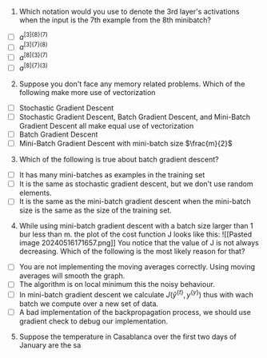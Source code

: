 1. Which notation would you use to denote the 3rd layer's activations when the input is the 7th example from the 8th minibatch?
- [ ] $a^{[3]\{8\}(7)}$
- [ ] $a^{[3]\{7\}(8)}$
- [ ] $a^{[8]\{3\}(7)}$
- [ ] $a^{[8]\{7\}(3)}$

2. Suppose you don't face any memory related problems. Which of the following make more use of vectorization
- [ ] Stochastic Gradient Descent
- [ ] Stochastic Gradient Descent, Batch Gradient Descent, and Mini-Batch Gradient Descent all make equal use of vectorization
- [ ] Batch Gradient Descent
- [ ] Mini-Batch Gradient Descent with mini-batch size $\frac{m}{2}$

3. Which of the following is true about batch gradient descent?
- [ ] It has many mini-batches as examples in the training set
- [ ] It is the same as stochastic gradient descent, but we don't use random elements.
- [ ] It is the same as the mini-batch gradient descent when the mini-batch size is the same as the size of the training set.

4. While using mini-batch gradient descent with a batch size larger than 1 bur less than m. the plot of the cost function J looks like this:
![[Pasted image 20240516171657.png]]
You notice that the value of J is not always decreasing. Which of the following is the most likely reason for that?
- [ ] You are not implementing the moving averages correctly. Using moving averages will smooth the graph.
- [ ] The algorithm is on local minimum this the noisy behaviour.
- [ ] In mini-batch gradient descent we calculate $J(\hat{y}^{\{t\}}, y^{\{y\}})$ thus with wach batch we compute over a new set of data.
- [ ] A  bad implementation of the backpropagation process, we should use gradient check to debug our implementation.

5. Suppose the temperature in Casablanca over the first two days of January are the sa